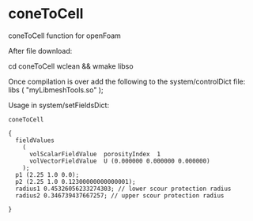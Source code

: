 # coneToCell
coneToCell function for openFoam

After file download:

cd coneToCell
wclean && wmake libso

Once compilation is over add the following to the system/controlDict file:
libs
  (
    "myLibmeshTools.so"
  );
  
Usage in system/setFieldsDict:

    coneToCell

    {
      fieldValues
        (
          volScalarFieldValue  porosityIndex  1
          volVectorFieldValue  U (0.000000 0.000000 0.000000)
        );
      p1 (2.25 1.0 0.0);
      p2 (2.25 1.0 0.12300000000000001);
      radius1 0.45326056233274303; // lower scour protection radius 
      radius2 0.346739437667257; // upper scour protection radius

    }
